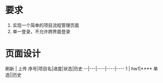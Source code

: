 # 要求
1. 实现一个简单的项目流程管理页面
2. 单一登录，不允许跨界面登录

# 页面设计

刷新 | 上传
序号|项目名|进度|状态|历史
--|---|----|----|----
1 | hw1|**** 单选||历史

